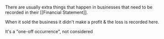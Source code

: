 There are usually extra things that happen in businesses that need to be recorded in their [[Financial Statement]].

When it sold the business it didn't make a profit & the loss is recorded here.

It's a "one-off occurrence", not considered